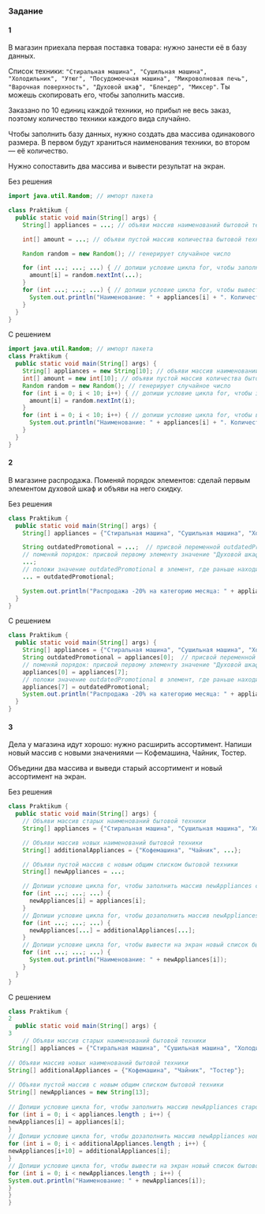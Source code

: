 ### Задание 
#### 1
В магазин приехала первая поставка товара: нужно занести её в базу данных.

Список техники: `"Стиральная машина", "Сушильная машина", "Холодильник", "Утюг", "Посудомоечная машина", "Микроволновая печь", "Варочная поверхность", "Духовой шкаф", "Блендер", "Миксер"`. Ты можешь скопировать его, чтобы заполнить массив.

Заказано по 10 единиц каждой техники, но прибыл не весь заказ, поэтому количество техники каждого вида случайно.

Чтобы заполнить базу данных, нужно создать два массива одинакового размера. В первом будут храниться наименования техники, во втором — её количество.

Нужно сопоставить два массива и вывести результат на экран.

Без решения
```Java
import java.util.Random; // импорт пакета

class Praktikum {
  public static void main(String[] args) {
    String[] appliances = ...; // объяви массив наименований бытовой техники

	int[] amount = ...; // объяви пустой массив количества бытовой техники

    Random random = new Random(); // генерирует случайное число

    for (int ...; ...; ...) { // допиши условие цикла for, чтобы заполнить массив случайными значениями
      amount[i] = random.nextInt(...);
    }
    for (int ...; ...; ...) { // допиши условие цикла for, чтобы вывести на экран наименование и количество техники
      System.out.println("Наименование: " + appliances[i] + ". Количество: " + amount[i]);
    }
  }
}
```

С решением
```Java
import java.util.Random; // импорт пакета
class Praktikum {
  public static void main(String[] args) {
    String[] appliances = new String[10]; // объяви массив наименований бытовой техники
    int[] amount = new int[10]; // объяви пустой массив количества бытовой техники
    Random random = new Random(); // генерирует случайное число
    for (int i = 0; i < 10; i++) { // допиши условие цикла for, чтобы заполнить массив случайными значениями
      amount[i] = random.nextInt(i);
    }
    for (int i = 0; i < 10; i++) { // допиши условие цикла for, чтобы вывести на экран наименование и количество техники
      System.out.println("Наименование: " + appliances[i] + ". Количество: " + amount[i]);
    }
  }
}
```
#### 2
В магазине распродажа. Поменяй порядок элементов: сделай первым элементом духовой шкаф и объяви на него скидку.

Без решения
```Java
class Praktikum {
  public static void main(String[] args) {
    String[] appliances = {"Стиральная машина", "Сушильная машина", "Холодильник", "Утюг", "Посудомоечная машина", "Микроволновая печь", "Варочная поверхность", "Духовой шкаф", "Блендер", "Миксер"};

    String outdatedPromotional = ...;  // присвой переменной outdatedPromotional значение первого элемента
    // поменяй порядок: присвой первому элементу значение "Духовой шкаф", используя элемент массива с этим наименованием
    ...;
    // положи значение outdatedPromotional в элемент, где раньше находился "Духовой шкаф"        
    ... = outdatedPromotional; 

    System.out.println("Распродажа -20% на категорию месяца: " + appliances[0]);
  }
}
```

С решением
```Java
class Praktikum {
  public static void main(String[] args) {
    String[] appliances = {"Стиральная машина", "Сушильная машина", "Холодильник", "Утюг", "Посудомоечная машина", "Микроволновая печь", "Варочная поверхность", "Духовой шкаф", "Блендер", "Миксер"};
    String outdatedPromotional = appliances[0];  // присвой переменной outdatedPromotional значение первого элемента
    // поменяй порядок: присвой первому элементу значение "Духовой шкаф", используя элемент массива с этим наименованием
    appliances[0] = appliances[7];
    // положи значение outdatedPromotional в элемент, где раньше находился "Духовой шкаф"        
    appliances[7] = outdatedPromotional; 
    System.out.println("Распродажа -20% на категорию месяца: " + appliances[0]);
  }
}
```
#### 3
Дела у магазина идут хорошо: нужно расширить ассортимент. Напиши новый массив с новыми значениями — Кофемашина, Чайник, Тостер.

Объедини два массива и выведи старый ассортимент и новый ассортимент на экран.

Без решения
```Java
class Praktikum {
  public static void main(String[] args) {
    // Объяви массив старых наименований бытовой техники
    String[] appliances = {"Стиральная машина", "Сушильная машина", "Холодильник", "Утюг", "Посудомоечная машина", "Микроволновая печь", "Варочная поверхность", "Духовой шкаф", "Блендер", "Миксер"};

    // Объяви массив новых наименований бытовой техники
    String[] additionalAppliances = {"Кофемашина", "Чайник", ...};

    // Объяви пустой массив с новым общим списком бытовой техники
	String[] newAppliances = ...;

    // Допиши условие цикла for, чтобы заполнить массив newAppliances старой техникой
    for (int ...; ...; ...) {
      newAppliances[i] = appliances[i];
    }
    // Допиши условие цикла for, чтобы дозаполнить массив newAppliances новой техникой
    for (int ...; ...; ...) {
      newAppliances[...] = additionalAppliances[...];
    }
    // Допиши условие цикла for, чтобы вывести на экран новый список бытовой техники
    for (int ...; ...; ...) {
      System.out.println("Наименование: " + newAppliances[i]);
    }
  }
}
```

С решением
```Java
class Praktikum {
2
  public static void main(String[] args) {
3
    // Объяви массив старых наименований бытовой техники
String[] appliances = {"Стиральная машина", "Сушильная машина", "Холодильник", "Утюг", "Посудомоечная машина", "Микроволновая печь", "Варочная поверхность", "Духовой шкаф", "Блендер", "Миксер"};
​
// Объяви массив новых наименований бытовой техники
String[] additionalAppliances = {"Кофемашина", "Чайник", "Тостер"};
​
// Объяви пустой массив с новым общим списком бытовой техники
String[] newAppliances = new String[13];
​
// Допиши условие цикла for, чтобы заполнить массив newAppliances старой техникой
for (int i = 0; i < appliances.length ; i++) {
newAppliances[i] = appliances[i];
}
// Допиши условие цикла for, чтобы дозаполнить массив newAppliances новой техникой
for (int i = 0; i < additionalAppliances.length ; i++) {
newAppliances[i+10] = additionalAppliances[i];
}
// Допиши условие цикла for, чтобы вывести на экран новый список бытовой техники
for (int i = 0; i < newAppliances.length ; i++) {
System.out.println("Наименование: " + newAppliances[i]);
}
}
}
```
